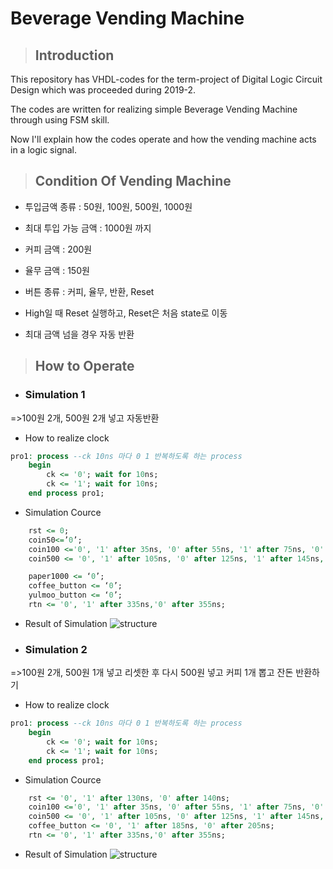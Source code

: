# Beverage Vending Machine
> ## Introduction
  
This repository has VHDL-codes for the term-project of Digital Logic Circuit Design which was proceeded during 2019-2.

The codes are written for realizing simple Beverage Vending Machine through using FSM skill.

Now I'll explain how the codes operate and how the vending machine acts in a logic signal.  

> ## Condition Of Vending Machine

- 투입금액 종류 : 50원, 100원, 500원, 1000원
   
- 최대 투입 가능 금액 : 1000원 까지

- 커피 금액 : 200원

- 율무 금액 : 150원

- 버튼 종류 : 커피, 율무, 반환, Reset

 - High일 때 Reset 실행하고, Reset은 처음 state로 이동

 -  최대 금액 넘을 경우 자동 반환
 


>## How to Operate 
  - ### Simulation 1
  =>100원 2개, 500원 2개 넣고 자동반환
- How to realize clock
``` VHDL
pro1: process --ck 10ns 마다 0 1 반복하도록 하는 process
	begin
		ck <= '0'; wait for 10ns;
		ck <= '1'; wait for 10ns;
	end process pro1;
```
 - Simulation Cource
```VHDL
	rst <= 0;
	coin50<=’0’;
	coin100 <='0', '1' after 35ns, '0' after 55ns, '1' after 75ns, '0' after 95ns;
	coin500 <= '0', '1' after 105ns, '0' after 125ns, '1' after 145ns, '0' after 165ns;

	paper1000 <= ‘0’;
	coffee_button <= ‘0’;
	yulmoo_button <= ‘0’;
	rtn <= '0', '1' after 335ns,'0' after 355ns;
```
- Result of Simulation
![structure](https://blogfiles.pstatic.net/MjAxOTEyMDZfNDEg/MDAxNTc1NjQxMDk4MTgx.GA9Mlxl_c1QFqlYVBHF5VsYEG5KQawCT_ymvZNl892cg.iWPDjk75ZhO2CLmfEufITFDkZal9fzikTiXv7nxEziwg.JPEG.hdh988/%EC%8B%9C%EB%AE%AC%EB%A0%88%EC%9D%B4%EC%85%981.jpg?type=w2)


 - ### Simulation 2
=>100원 2개, 500원 1개 넣고 리셋한 후 다시 500원 넣고 커피 1개 뽑고 잔돈 반환하기
- How to realize clock
``` VHDL
pro1: process --ck 10ns 마다 0 1 반복하도록 하는 process
	begin
		ck <= '0'; wait for 10ns;
		ck <= '1'; wait for 10ns;
	end process pro1;
```
 - Simulation Cource
```VHDL
	rst <= '0', '1' after 130ns, '0' after 140ns;
	coin100 <='0', '1' after 35ns, '0' after 55ns, '1' after 75ns, '0' after 95ns;
	coin500 <= '0', '1' after 105ns, '0' after 125ns, '1' after 145ns, '0' after 165ns;
	coffee_button <= '0', '1' after 185ns, '0' after 205ns;
	rtn <= '0', '1' after 335ns,'0' after 355ns;
```
- Result of Simulation
![structure](https://blogfiles.pstatic.net/MjAxOTEyMDZfMjY3/MDAxNTc1NjQxMTYyNTQ3.VmGkrhHmdFxZ1AtDaEkJhWx2wZ5SySCsyMp1-75JHMUg.R6bzNLdRAeSrSnVXNpha7GTRlFTqchNF4-dyEju0ubYg.JPEG.hdh988/%EA%B9%83%ED%97%88%EB%B8%8C3.jpg?type=w2)
